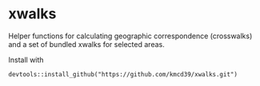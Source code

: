 # xwalks
Helper functions for calculating geographic correspondence (crosswalks) and a set of bundled xwalks for selected areas.

Install with
```
devtools::install_github("https://github.com/kmcd39/xwalks.git")
 ```
